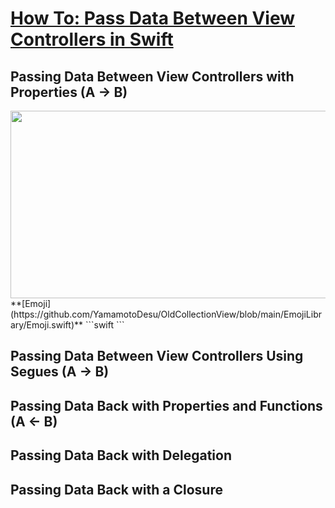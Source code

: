 # **[How To: Pass Data Between View Controllers in Swift](https://learnappmaking.com/pass-data-between-view-controllers-swift-how-to/)**  

## Passing Data Between View Controllers with Properties (A → B) 
<img src="https://user-images.githubusercontent.com/47273077/130161412-589ca8c6-ac8b-41b4-bfd1-a134b8d12450.png" width="600" height="300">   
**[Emoji](https://github.com/YamamotoDesu/OldCollectionView/blob/main/EmojiLibrary/Emoji.swift)**  
```swift
```

## Passing Data Between View Controllers Using Segues (A → B) 

##  Passing Data Back with Properties and Functions (A ← B) 

## Passing Data Back with Delegation 

## Passing Data Back with a Closure  
